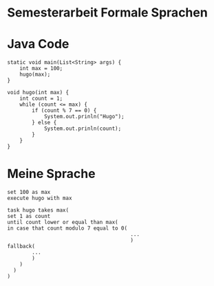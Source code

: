# Semesterarbeit Formale Sprachen

# Java Code
    static void main(List<String> args) {
        int max = 100;
        hugo(max);
    }

    void hugo(int max) {
        int count = 1;
        while (count <= max) {
            if (count % 7 == 0) {
                System.out.prinln("Hugo");
            } else {
                System.out.prinln(count);
            }
        }
    }

# Meine Sprache

    set 100 as max
    execute hugo with max

    task hugo takes max(
    set 1 as count
    until count lower or equal than max(
    in case that count modulo 7 equal to 0(
                                            ...
                                            )
    fallback(
            ...
            )
        )
      )
    )
